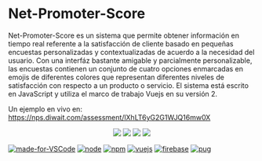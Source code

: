 # Net-Promoter-Score

Net-Promoter-Score es un sistema que permite obtener información en tiempo real referente a la satisfacción de cliente basado en pequeñas encuestas personalizadas y contextualizadas de acuerdo a la necesidad del usuario. Con una interfáz bastante amigable y parcialmente personalizable, las encuestas contienen un conjunto de cuatro opciones enmarcadas en emojis de diferentes colores que representan diferentes niveles de satisfacción con respecto a un producto o servicio. El sistema está escrito en JavaScript y utiliza el marco de trabajo Vuejs en su versión 2.

Un ejemplo en vivo en: https://nps.diwait.com/assessment/lXhLT6yG2G1WJQ16mw0X

<p align="center">
  <img src="https://nps.diwait.com/static/faces/very-good.png"/>
  <img src="https://nps.diwait.com/static/faces/good.png"/>
  <img src="https://nps.diwait.com/static/faces/bad.png"/>
  <img src="https://nps.diwait.com/static/faces/very-bad.png"/>
</p>

[![made-for-VSCode](https://img.shields.io/badge/Made%20for-VSCode-1f425f.svg)](https://code.visualstudio.com/)
[![node](https://img.shields.io/badge/node-6.11-brightgreen.svg)](https://nodejs.org/es/)
[![npm](https://img.shields.io/badge/npm-3.10-blue.svg)](https://www.npmjs.com/)
[![vuejs](https://img.shields.io/badge/vuejs-2.5-green.svg)](https://vuejs.org/)
[![firebase](https://img.shields.io/badge/Powered%20by-firebase-yellow.svg)](https://firebase.google.com/?hl=es-419)
[![pug](https://img.shields.io/badge/pug-2.0-red.svg)](https://pugjs.org/)
